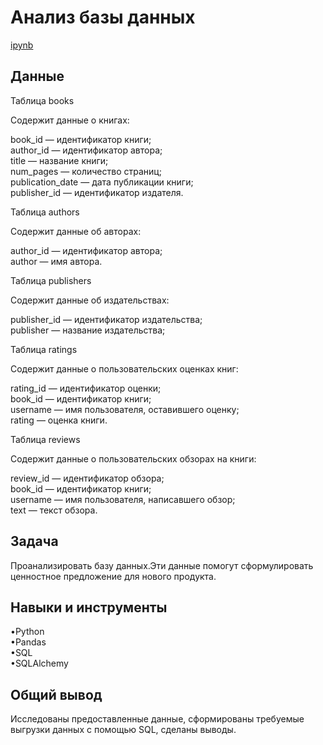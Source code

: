 <a name="lists"><h1>Анализ базы данных</h1></a>
[ipynb](https://github.com/natashkaau/portfolio/tree/main/17.%20Analyzing%20the%20database/project_17.ipynb)   
<a name="lists"><h2>Данные</h2></a>
Таблица books  

Содержит данные о книгах:  

book_id — идентификатор книги;  
author_id — идентификатор автора;  
title — название книги;  
num_pages — количество страниц;  
publication_date — дата публикации книги;  
publisher_id — идентификатор издателя.  

Таблица authors  

Содержит данные об авторах:   

author_id — идентификатор автора;   
author — имя автора.  

Таблица publishers   

Содержит данные об издательствах:  

publisher_id — идентификатор издательства;  
publisher — название издательства;  

Таблица ratings  

Содержит данные о пользовательских оценках книг:   
 
rating_id — идентификатор оценки;  
book_id — идентификатор книги;  
username — имя пользователя, оставившего оценку;  
rating — оценка книги.   

Таблица reviews  

Содержит данные о пользовательских обзорах на книги:  

review_id — идентификатор обзора;  
book_id — идентификатор книги;  
username — имя пользователя, написавшего обзор;  
text — текст обзора.  
<a name="lists"><h2>Задача</h2></a>
Проанализировать базу данных.Эти данные помогут сформулировать ценностное предложение для нового продукта.
<a name="lists"><h2>Навыки и инструменты</h2></a>
•Python   
•Pandas     
•SQL    
•SQLAlchemy  
<a name="lists"><h2>Общий вывод</h2></a>
Исследованы предоставленные данные, сформированы требуемые выгрузки данных с помощью SQL, сделаны выводы.
